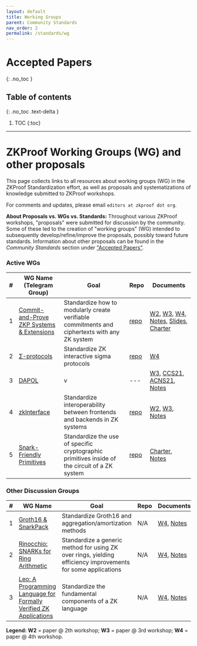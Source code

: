 ```yaml
---
layout: default
title: Working Groups
parent: Community Standards
nav_order: 2
permalink: /standards/wg
---
```

# Accepted Papers
{: .no_toc }

## Table of contents
{: .no_toc .text-delta }

1. TOC
{:toc}

---

# ZKProof Working Groups (WG) and other proposals <!--, WGs, and SoKs -->

This page collects links to all resources about working groups (WG) in the ZKProof Standardization effort, as well as proposals and systematizations of knowledge submitted to ZKProof workshops.

For comments and updates, please email `editors at zkproof dot org`.

**About Proposals vs. WGs vs. Standards:** Throughout various ZKProof workshops, "proposals" were submitted for discussion by the community. Some of these led to the creation of "working groups" (WG) intended to subsequently develop/refine/improve the proposals, possibly toward future standards. Information about other proposals can be found in the _Community Standards_ section under ["Accepted Papers"](https://docs.zkproof.org/standards/proposals). 



### Active WGs

| \#| WG Name (Telegram Group) | Goal | Repo | Documents | 
| - | -------- | -------- | ----- | ----|
| 1 | [Commit-and-Prove ZKP Systems & Extensions](https://t.me/joinchat/Ua0M-VFxwB59HA-u) | Standardize how to modularly create verifiable commitments and ciphertexts with any ZK system    |  [repo](https://github.com/dariofiore/wg-cpzkp-standard)  |   [W2](https://docs.zkproof.org/pages/standards/accepted-workshop2/proposal--zk-commit-and-prove.pdf), [W3](), [W4](https://docs.zkproof.org/pages/standards/accepted-workshop4/proposal-commit.pdf), [Notes](https://hackmd.io/@workshop4/commit), [Slides](https://www.binarywhales.com/assets/misc/CP-standard-ZKProof-slides.pdf),  [Charter](https://hackmd.io/@dariofiore/rkXo8EBp8)
| 2 | [Σ-protocols](https://t.me/joinchat/Bg3emHC1tD04N2Jk) | Standardize ZK interactive sigma protocols| [repo](https://github.com/zkpstandard/wg-sigma-protocols) | [W4](https://docs.zkproof.org/pages/standards/accepted-workshop4/proposal-sigma.pdf)
| 3 | [DAPOL]() | v | --- | [W3](https://eprint.iacr.org/2020/468), [CCS21](https://eprint.iacr.org/2021/1350), [ACNS21](https://eprint.iacr.org/2021/239), [Notes](https://hackmd.io/wTDRz9xUR4SrYSO3HSq9Jg?view) |
| 4 | [zkInterface](https://t.me/joinchat/WMsiVhK9n6avLeuo) | Standardize interoperability between frontends and backends in ZK systems | [repo](https://github.com/QED-it/zkinterface) | [W2](https://docs.zkproof.org/pages/standards/accepted-workshop2/proposal--zk-interop-zkinterface.pdf), [W3](https://docs.zkproof.org/pages/standards/accepted-workshop3/proposal-zkinterface.pdf), [Notes](https://hackmd.io/@HtwXZr-PTFCniCs7fWFSmQ/ryoXg2BYL) |
| 5 | [Snark-Friendly Primitives](https://t.me/joinchat/VM4YKXPiLq0Lxkuh) | Standardize the use of specific cryptographic primitives inside of the circuit of a ZK system | [repo](https://github.com/daira/zkproof) | [Charter](https://hackmd.io/AY8DfYzyQiaSHbrhSmgOpQ), [Notes](https://hackmd.io/@workshop4/zcr-primitives)



<!-- ### Inactive / Dormant -->

### Other Discussion Groups


<!--| \#| WG Name | Original proposal (workshop) | Telegram group | Github repository | Discussion notes | -->
| \#| WG Name | Goal | Repo | Documents | 
| - | -------- | -------- | ----- | ----|
| 1 | [Groth16 & SnarkPack](https://t.me/joinchat/2AivFqHTj4ViYTNk) | Standardize Groth16 and aggregation/amortization methods | N/A | [W4](https://docs.zkproof.org/pages/standards/accepted-workshop4/proposal-aggregation.pdf), [Notes](https://hackmd.io/@workshop4/aggregation)
| 2 | [Rinocchio: SNARKs for Ring Arithmetic](https://t.me/joinchat/3HS-fhBs5II5NDY0) | Standardize a generic method for using ZK over rings, yielding efficiency improvements for some applications | N/A | [W4](https://docs.zkproof.org/pages/standards/accepted-workshop4/proposal-rinocchio.pdf), [Notes](https://hackmd.io/@workshop4/rinocchio) |
| 3 | [Leo: A Programming Language for Formally Verified ZK Applications](https://t.me/leolanguage) | Standardize the fundamental components of a ZK language | N/A | [W4](https://docs.zkproof.org/pages/standards/accepted-workshop4/proposal-leo.pdf), [Notes](https://hackmd.io/@workshop4/leo) |



**Legend:** **W2** = paper @ 2th workshop; **W3** = paper @ 3rd workshop; **W4** = paper @ 4th workshop.
    